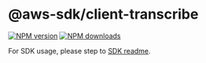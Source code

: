 # @aws-sdk/client-transcribe

[![NPM version](https://img.shields.io/npm/v/@aws-sdk/client-transcribe/rc.svg)](https://www.npmjs.com/package/@aws-sdk/client-transcribe)
[![NPM downloads](https://img.shields.io/npm/dm/@aws-sdk/client-transcribe.svg)](https://www.npmjs.com/package/@aws-sdk/client-transcribe)

For SDK usage, please step to [SDK readme](https://github.com/aws/aws-sdk-js-v3).
